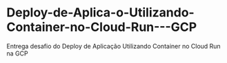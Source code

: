 # Deploy-de-Aplica-o-Utilizando-Container-no-Cloud-Run---GCP
Entrega desafio do Deploy de Aplicação Utilizando Container no Cloud Run na GCP
